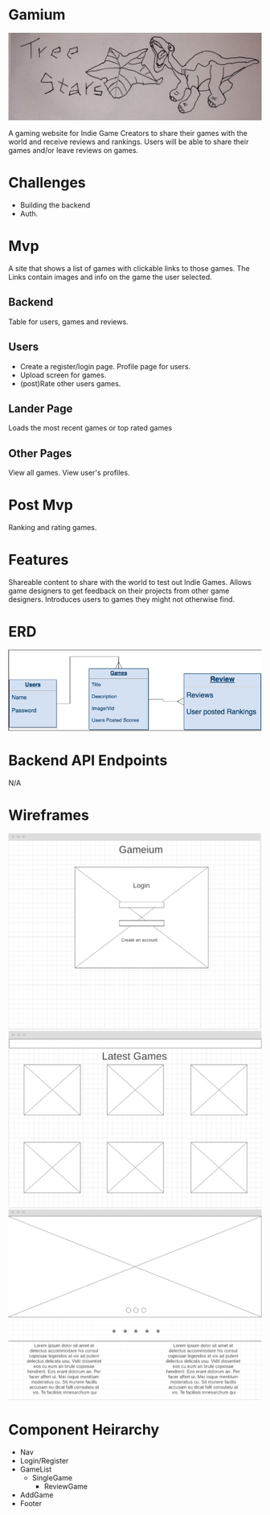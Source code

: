 
# Gamium
![](./Images/TreeStars.jpg)

A gaming website for Indie Game Creators to share their games with the world and receive reviews and rankings.
Users will be able to share their games and/or leave reviews on games.

# Challenges

- Building the backend 
- Auth. 

# Mvp
A site that shows a list of games with clickable links to those games. 
The Links contain images and info on the game the user selected.
## Backend

Table for users, games and reviews.

## Users

- Create a register/login page. Profile page for users.
- Upload screen for games.
- (post)Rate other users games.

## Lander Page

Loads the most recent games or top rated games

## Other Pages

View all games. View user's profiles.

# Post Mvp

Ranking and rating games.

# Features

Shareable content to share with the world to test out Indie Games.
Allows game designers to get feedback on their projects from other game designers.
Introduces users to games they might not otherwise find.

# ERD

![](./Images/ERD.png)

# Backend API Endpoints
N/A
# Wireframes
![](./Images/Wireframe2.png)
![](./Images/Wireframe3.png)
![](./Images/Wireframe.png)
# Component Heirarchy
- Nav
- Login/Register
- GameList
  - SingleGame
    - ReviewGame
- AddGame
- Footer
